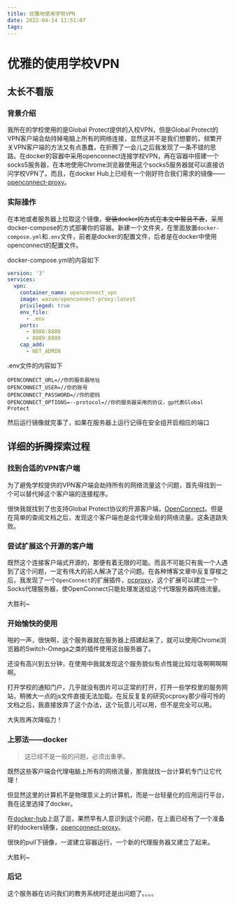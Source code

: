 ```yaml
---
title: 优雅地使用学校VPN
date: 2022-04-14 11:51:07
tags:
---
```


# 优雅的使用学校VPN

<!--more-->

## 太长不看版

### 背景介绍

我所在的学校使用的是Global Protect提供的入校VPN，但是Global Protect的VPN客户端会劫持掉电脑上所有的网络连接，显然这并不是我们想要的，频繁开关VPN客户端的方法又有点愚蠢，在折腾了一会儿之后我发现了一条不错的思路。在docker的容器中采用openconnect连接学校VPN，再在容器中搭建一个socks5服务器，在本地使用Chrome浏览器使用这个socks5服务器就可以直接访问学校VPN了。而且，在docker Hub上已经有一个刚好符合我们需求的镜像——[openconnect-proxy](https://hub.docker.com/r/wazum/openconnect-proxy)。

### 实际操作

在本地或者服务器上拉取这个镜像，~~安装docker的方式在本文中暂且不表~~，采用docker-compose的方式部署你的容器。新建一个文件夹，在里面放置`docker-compose.yml`和`.env`文件，前者是docker的配置文件，后者是在docker中使用openconnect的配置文件。

docker-compose.yml的内容如下

```yaml
version: '3'
services:
  vpn:
    container_name: openconnect_vpn
    image: wazum/openconnect-proxy:latest
    privileged: true
    env_file:
      - .env
    ports:
      - 8888:8888
      - 8889:8889
    cap_add:
      - NET_ADMIN
```

.env文件的内容如下

```
OPENCONNECT_URL=//你的服务器地址
OPENCONNECT_USER=//你的账号
OPENCONNECT_PASSWORD=//你的密码
OPENCONNECT_OPTIONS=--protocol=//你的服务器采用的协议，gp代表Global Protect
```

然后运行镜像就完事了，如果在服务器上运行记得在安全组开启相应的端口

## 详细的~~折腾~~探索过程

### 找到合适的VPN客户端

为了避免学校提供的VPN客户端会劫持所有的网络流量这个问题，首先得找到一个可以替代掉这个客户端的连接程序。

很快我就找到了也支持Global Protect协议的开源客户端，[OpenConnect](https://www.infradead.org/openconnect/)。但是在简单的查阅文档之后，发现这个客户端也是会代理全局的网络流量。这条道路失败。

### 尝试扩展这个开源的客户端

既然这个连接客户端式开源的，那便有着无限的可能。而且不可能只有我一个人遇到了这个问题，一定有伟大的前人解决了这个问题。在各种博客文章中反复穿梭之后，我发现了一个`OpenConnect`的扩展插件，[ocproxy](https://github.com/cernekee/ocproxy)，这个扩展可以建立一个Socks代理服务器，使OpenConnect只能处理发送给这个代理服务器网络流量。

大胜利~

### 开始愉快的使用

啪的一声，很快啊，这个服务器就在服务器上搭建起来了，就可以使用Chrome浏览器的Switch-Omega之类的插件使用这台服务器了。

还没有高兴到五分钟，在使用中我就发现这个服务貌似有点性能比较垃圾啊啊啊啊啊。

打开学校的通知门户，几乎就没有图片可以正常的打开，打开一些学校里的服务网站，稍微大一点的js文件直接无法加载。在反反复复的研究ocproxy那少得可怜的文档之后，我直接放弃了这个办法，这个玩意儿可以用，但不是完全可以用。

大失败再次降临力！

### 上邪法——docker

> 这已经不是一般的问题，必须出重拳。

既然这些客户端会代理电脑上所有的网络流量，那我就找一台计算机专门让它代理！

但显然这里的计算机不是物理意义上的计算机，而是一台轻量化的应用运行平台，我在这里选择了docker。

在[docker-hub](https://hub.docker.com/)上逛了逛，果然早有人意识到这个问题，在上面已经有了一个准备好的dockers镜像，[openconnect-proxy](https://hub.docker.com/r/wazum/openconnect-proxy)。

很快的pull下镜像，一波建立容器运行，一个新的代理服务器又建立了起来。

大胜利~

### 后记

这个服务器在访问我们的教务系统时还是出问题了。。。。

